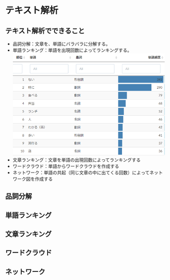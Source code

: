 # テキスト解析

## テキスト解析でできること

- 品詞分解：文章を、単語にバラバラに分解する。
- 単語ランキング：単語を出現回数によってランキングする。
![単語ランキング](images/2022-08-22-16-53-26.png)
- 文章ランキング：文章を単語の出現回数によってランキングする
- ワードクラウド：単語からワードクラウドを作成する
- ネットワーク：単語の共起（同じ文章の中に出てくる回数）によってネットワーク図を作成する

## 品詞分解

## 単語ランキング

## 文章ランキング

## ワードクラウド

## ネットワーク
